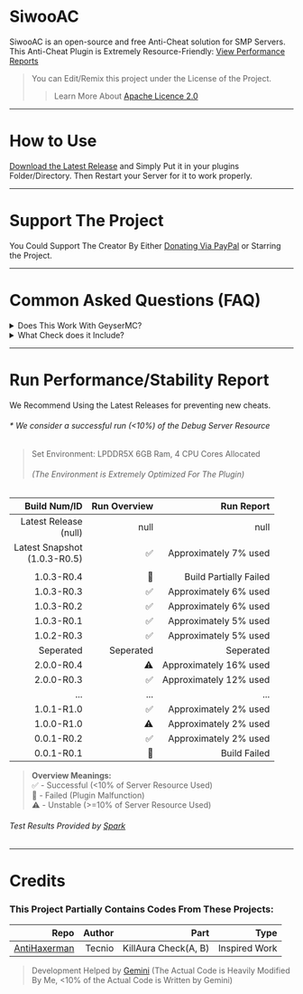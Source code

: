 # SiwooAC

SiwooAC is an open-source and free Anti-Cheat solution for SMP Servers.
This Anti-Cheat Plugin is Extremely Resource-Friendly: [View Performance Reports](#run-performancestability-report)
> You can Edit/Remix this project under the License of the Project.
>> Learn More About [Apache Licence 2.0](License)
>
***

# How to Use

[Download the Latest Release](https://github.com/siwoolol/SiwooAC/releases) and Simply Put it in your plugins
Folder/Directory.
Then Restart your Server for it to work properly.

***

# Support The Project

You Could Support The Creator By Either [Donating Via PayPal](https://paypal.me/ss2uang/)
or Starring the Project.

***

# Common Asked Questions (FAQ)

<details>
  <summary>Does This Work With GeyserMC?</summary>
  > Of Course! We even have Seperate Checks for Bedrock Players!
</details>
<details>
  <summary>What Check does it Include?</summary>
  > For Now, We have Checks For: </br>
  AimAssist, Autoclicker, Criticals, Flight, Hitboxes, Reach, Scaffold. </br>
  > We are Currently Planning to Add Supports to more Checks and Improving The Checks.
</details>

***

# Run Performance/Stability Report

We Recommend Using the Latest Releases for preventing new cheats.

######  * We consider a successful run (<10%) of the Debug Server Resource

> Set Environment: LPDDR5X 6GB Ram, 4 CPU Cores Allocated
> ###### (The Environment is Extremely Optimized For The Plugin)

|                       Build Num/ID | Run Overview |             Run Report |
|-----------------------------------:|-------------:|-----------------------:|
|        Latest Release </br> (null) |         null |                   null |
| Latest Snapshot </br> (1.0.3-R0.5) |           ✅️ |  Approximately 7% used |
|                                    |              |                        |
|                         1.0.3-R0.4 |           🚫 | Build Partially Failed |
|                         1.0.3-R0.3 |           ✅️ |  Approximately 6% used |
|                         1.0.3-R0.2 |           ✅️ |  Approximately 6% used |
|                         1.0.3-R0.1 |           ✅️ |  Approximately 5% used |
|                         1.0.2-R0.3 |           ✅️ |  Approximately 5% used |
|                          Seperated |    Seperated |              Seperated |
|                         2.0.0-R0.4 |           ⚠️ | Approximately 16% used |
|                         2.0.0-R0.3 |           ✅️ | Approximately 12% used |
|                                ... |          ... |                    ... |
|                         1.0.1-R1.0 |           ✅️ |  Approximately 2% used |
|                         1.0.0-R1.0 |           ⚠️ |  Approximately 2% used |
|                         0.0.1-R0.2 |           ✅️ |  Approximately 2% used |
|                         0.0.1-R0.1 |           🚫 |           Build Failed |

> <b>Overview Meanings:</b> </br>
> ✅️ - Successful (<10% of Server Resource Used) </br>
> 🚫 - Failed (Plugin Malfunction) </br>
> ⚠️ - Unstable (>=10% of Server Resource Used) </br>

###### Test Results Provided by [Spark](https://github.com/lucko/spark)

***

# Credits

### This Project Partially Contains Codes From These Projects:

|                                                    Repo | Author |                 Part |          Type |
|--------------------------------------------------------:|-------:|---------------------:|--------------:|
| [AntiHaxerman](https://github.com/Tecnio/AntiHaxerman/) | Tecnio | KillAura Check(A, B) | Inspired Work |

> Development Helped by [Gemini](https://gemini.google.com) (The Actual Code is Heavily Modified By Me, <10% of the
> Actual Code is Written by Gemini)